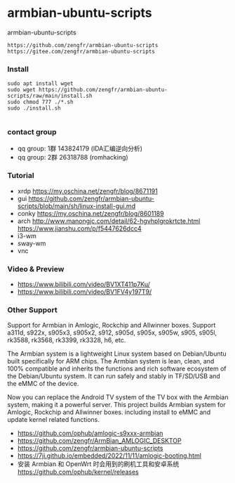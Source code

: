 # armbian-ubuntu-scripts
armbian-ubuntu-scripts
~~~
https://github.com/zengfr/armbian-ubuntu-scripts
https://gitee.com/zengfr/armbian-ubuntu-scripts
~~~
### Install
~~~
sudo apt install wget 
sudo wget https://github.com/zengfr/armbian-ubuntu-scripts/raw/main/install.sh
sudo chmod 777 ./*.sh
sudo ./install.sh


~~~
### contact group
- qq group: 1群 143824179 (IDA汇编逆向分析)
- qq group: 2群 26318788 (romhacking)
### Tutorial 
- xrdp  https://my.oschina.net/zengfr/blog/8671191
- gui   https://github.com/zengfr/armbian-ubuntu-scripts/blob/main/sh/linux-install-gui.md
- conky https://my.oschina.net/zengfr/blog/8601189
- arch http://www.manongjc.com/detail/62-hgvhplgrokrtcte.html https://www.jianshu.com/p/f5447626dcc4
- i3-wm
- sway-wm  
- vnc

### Video & Preview
- https://www.bilibili.com/video/BV1XT411p7Ku/
- https://www.bilibili.com/video/BV1FV4y197T9/

### Other Support
Support for Armbian in Amlogic, Rockchip and Allwinner boxes. Support a311d, s922x, s905x3, s905x2, s912, s905d, s905x, s905w, s905, s905l, rk3588, rk3568, rk3399, rk3328, h6, etc.

The Armbian system is a lightweight Linux system based on Debian/Ubuntu built specifically for ARM chips. The Armbian system is lean, clean, and 100% compatible and inherits the functions and rich software ecosystem of the Debian/Ubuntu system. It can run safely and stably in TF/SD/USB and the eMMC of the device.

Now you can replace the Android TV system of the TV box with the Armbian system, making it a powerful server. This project builds Armbian system for Amlogic, Rockchip and Allwinner boxes. including install to eMMC and update kernel related functions.

- https://github.com/ophub/amlogic-s9xxx-armbian
- https://github.com/zengfr/ArmBian_AMLOGIC_DESKTOP
- https://github.com/zengfr/armbian-ubuntu-scripts
- https://7ji.github.io/embedded/2022/11/11/amlogic-booting.html
- 安装 Armbian 和 OpenWrt 时会用到的刷机工具和安卓系统 https://github.com/ophub/kernel/releases